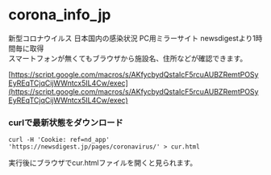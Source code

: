 # corona_info_jp
  
新型コロナウイルス 日本国内の感染状況 PC用ミラーサイト
newsdigestより1時間毎に取得  
スマートフォンが無くてもブラウザから施設名、住所などが確認できます。  
  
  
[https://script.google.com/macros/s/AKfycbydQstaIcF5rcuAUBZRemtPOSyEyREqTCjqCijWWntcx5IL4Cw/exec](https://script.google.com/macros/s/AKfycbydQstaIcF5rcuAUBZRemtPOSyEyREqTCjqCijWWntcx5IL4Cw/exec)  
  
  

### curlで最新状態をダウンロード
```
curl -H 'Cookie: ref=nd_app' 'https://newsdigest.jp/pages/coronavirus/' > cur.html
```  
実行後にブラウザでcur.htmlファイルを開くと見られます。  


